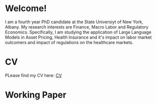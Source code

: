 Welcome!
======
I am a fourth year PhD candidate at the State Universiyt of New York, Albany. 
My research interests are Finance, Macro Labor and Regulatory Economics. Specifically, I am studying the application of Large Language Models in Asset Pricing, Health Insurance and it's impact on labor market outcomers and impact of regulations on the healthcare markets. 

CV
======
PLease find my CV here: [CV]([https://github.com/academicpages/academicpages.github.io](https://www.dropbox.com/preview/Piyush_A_CV.pdf?context=content_suggestions&role=personal)) 


Working Paper
======




